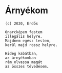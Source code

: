 # Árnyékom
`(c) 2020, Erdős`


```
Önarcképem festem
illegális helyre.
Majdnem egész testem,
kerül majd rossz helyre.

Hideg kabátban,
az árnyékomban
rám olvassa magát
az összes tévedésem.
```
